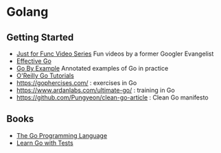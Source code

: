 # Golang

## Getting Started

* [Just for Func Video Series](https://www.youtube.com/channel/UC_BzFbxG2za3bp5NRRRXJSw) Fun videos by a former Googler Evangelist
* [Effective Go](https://golang.org/doc/effective_go.html)
* [Go By Example](https://gobyexample.com/) Annotated examples of Go in practice
* [O'Reilly Go Tutorials](https://learning.oreilly.com/videos/ultimate-go-programming/9780134757476)
* https://gophercises.com/ : exercises in Go
* https://www.ardanlabs.com/ultimate-go/ : training in Go
* https://github.com/Pungyeon/clean-go-article : Clean Go manifesto

## Books

* [The Go Programming Language](https://www.gopl.io/)
* [Learn Go with Tests](https://quii.gitbook.io/learn-go-with-tests/)
